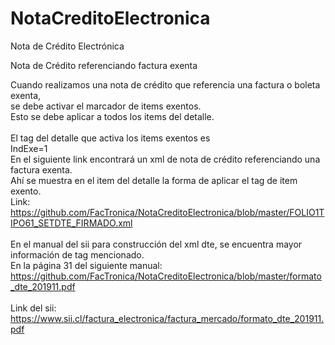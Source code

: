 # NotaCreditoElectronica
Nota de Crédito Electrónica


Nota de Crédito referenciando factura exenta

Cuando realizamos una nota de crédito que referencia una factura o boleta exenta, 
<br>se debe activar el marcador de items exentos.
<br>Esto se debe aplicar a todos los items del detalle.
<br>
<br>El tag del detalle que activa los items exentos es
<br>IndExe=1
<br>
En el siguiente link encontrará un xml de nota de crédito referenciando una factura exenta.
<br>Ahí se muestra en el item del detalle la forma de aplicar el tag de item exento.
<br>Link: https://github.com/FacTronica/NotaCreditoElectronica/blob/master/FOLIO1TIPO61_SETDTE_FIRMADO.xml
<br>
<br>En el manual del sii para construcción del xml dte, se encuentra mayor información de tag mencionado.
<br>En la página 31 del siguiente manual:
<br>https://github.com/FacTronica/NotaCreditoElectronica/blob/master/formato_dte_201911.pdf
<br>
<br>Link del sii:
<br>https://www.sii.cl/factura_electronica/factura_mercado/formato_dte_201911.pdf
